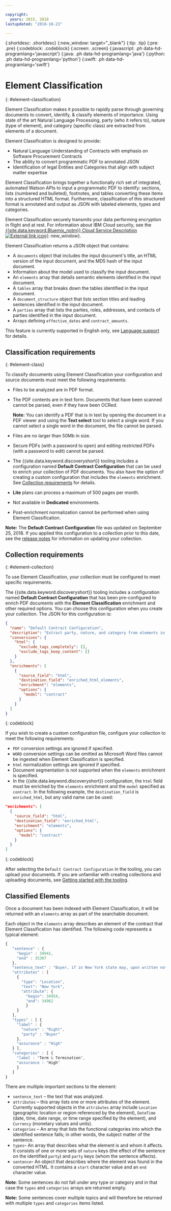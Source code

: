 ```yaml
---

copyright:
  years: 2015, 2018
lastupdated: "2018-10-23"

---
```


{:shortdesc: .shortdesc}
{:new_window: target="_blank"}
{:tip: .tip}
{:pre: .pre}
{:codeblock: .codeblock}
{:screen: .screen}
{:javascript: .ph data-hd-programlang='javascript'}
{:java: .ph data-hd-programlang='java'}
{:python: .ph data-hd-programlang='python'}
{:swift: .ph data-hd-programlang='swift'}

# Element Classification
 {: #element-classification}
 
Element Classification makes it possible to rapidly parse through governing documents to convert, identify, & classify elements of importance. Using state of the art Natural Language Processing, party (who it refers to), nature (type of element), and category (specific class) are extracted from elements of a document.
 
Element Classification is designed to provide:
 
 - Natural Language Understanding of Contracts with emphasis on Software Procurement Contracts
 - The ability to convert programmatic PDF to annotated JSON
 - Identification of legal Entities and Categories that align with subject matter expertise
 
Element Classification brings together a functionally rich set of integrated, automated Watson APIs to input a programmatic PDF to identify: sections, lists (numbered and bulleted), footnotes, and tables converting these items into a structured HTML format. Furthermore, classification of this structured format is annotated and output as JSON with labeled elements, types and categories.
 
Element Classification securely transmits your data performing encryption in flight and at rest. For information about IBM Cloud security, see the [{{site.data.keyword.Bluemix_notm}} Cloud Service Description ![External link icon](../../icons/launch-glyph.svg "External link icon")](https://www.ibm.com/software/sla/sladb.nsf/searchsaas/?searchview&searchorder=4&searchmax=0&query=(IBM+Cloud+Service+description)){: new_window}.
 
Element Classification returns a JSON object that contains:

  - A `documents` object that includes the input document's title, an HTML version of the input document, and the MD5 hash of the input document.
  - Information about the model used to classify the input document.  
  - An `elements` array that details semantic elements identified in the input document.
  - A `tables` array that breaks down the tables identified in the input document.
  - A `document_structure` object that lists section titles and leading sentences identified in the input document.
  - A `parties` array that lists the parties, roles, addresses, and contacts of parties identified in the input document.
  - Arrays defining `effective_dates` and `contract_amounts`.

This feature is currently supported in English only, see [Language support](/docs/services/discovery/language-support.html#feature-support) for details.
 
 
 ## Classification requirements
 {: #element-class}
 
To classify documents using Element Classification your configuration and source documents must meet the following requirements:
 
 - Files to be analyzed are in PDF format.
 - The PDF contents are in text form. Documents that have been scanned cannot be parsed, even if they have been OCRed.
 
   **Note:** You can identify a PDF that is in text by opening the document in a PDF viewer and using the  **Text select**  tool to select a single word. If you cannot select a single word in the document, the file cannot be parsed.
 
 - Files are no larger than 50Mb in size.
 - Secure PDFs (with a password to open) and editing restricted PDFs (with a password to edit) cannot be parsed.
 - The {{site.data.keyword.discoveryshort}} tooling includes a configuration named **Default Contract Configuration** that can be used to enrich your collection of PDF documents. You also have the option of creating a custom configuration that includes the `elements` enrichment. See [Collection requirements](/docs/services/discovery/element-classification.html#element-collection) for details.
 - **Lite** plans can process a maximum of 500 pages per month.
 - Not available in **Dedicated** environments.
 - Post-enrichment normalization cannot be performed when using Element Classification.
 
 **Note:** The **Default Contract Configuration** file was updated on September 25, 2018. If you applied this configuration to a collection prior to this date, see the [release notes](/docs/services/discovery/release-notes.html#25sept) for information on updating your collection.
 
 ## Collection requirements
 {: #element-collection}
 
 To use Element Classification, your collection must be configured to meet specific requirements.
 
The {{site.data.keyword.discoveryshort}} tooling includes a configuration named **Default Contract Configuration** that has been pre-configured to enrich PDF documents with the **Element Classification** enrichment and other required options. You can choose this configuration when you create your collection. The JSON for this configuration is:
 
 ```json
 {
   "name": "Default Contract Configuration",
   "description": "Extract party, nature, and category from elements in PDFs.",
   "conversions": {
     "html": {
       "exclude_tags_completely": [],
       "exclude_tags_keep_content": []
     }
   },
   "enrichments": [
     {
       "source_field": "html",
       "destination_field": "enriched_html_elements",
       "enrichment": "elements",
       "options": {
         "model": "contract"
       }
     }
   ]
 }
 ```
 {: codeblock}
 
 If you wish to create a custom configuration file, configure your collection to meet the following requirements:  
 
 - `PDF` conversion settings are ignored if specified.
 - `WORD` conversion settings can be omitted as Microsoft Word files cannot be ingested when Element Classification is specified.
 - `html` normalization settings are ignored if specified.
 - Document segmentation is not supported when the `elements` enrichment is specified.
 - In the {{site.data.keyword.discoveryshort}} configuration, the `html` field must be enriched by the `elements` enrichment and the `model` specified as `contract`. In the following example, the `destination_field` is `enriched_html`, but any valid name can be used:
 
 ```json
 "enrichments": [
   {
     "source_field": "html",
     "destination_field": "enriched_html",
     "enrichment": "elements",
     "options": {
       "model": "contract"
     }
   }
 ]
 ```
 {: codeblock}
 
After selecting the `Default Contract Configuration` in the tooling, you can upload your documents. If you are unfamiliar with creating collections and uploading documents, see [Getting started with the tooling](/docs/services/discovery/getting-started-tool.html).
 
 ## Classified Elements
 
Once a document has been indexed with Element Classification, it will be returned with an `elements` array as part of the searchable document.
 
Each object in the `elements` array describes an element of the contract that Element Classification has identified. The following code represents a typical element:
 
 ```javascript
 {
    "sentence" : {
      "begin" : 34941,
      "end" : 35307
    },
    "sentence_text" : "Buyer, if in New York state may, upon written notice to Supplier, terminate a SOW or WA.",
    "attributes" : [
      {
        "type": "Location",
        "text": "New York",
        "attribute": {
          "begin": 34954,
          "end": 34962
          }
      }
    ],
    "types" : [ {
      "label" : {
        "nature" : "Right",
        "party" : "Buyer"
      },
      "assurance" : "High"
    } ],
    "categories" : [ {
      "label : "Term & Termination",
      "assurance : "High"
      }
    ]
 }
 ```
 
There are multiple important sections to the element:
 
- `sentence_text` – the text that was analyzed.
- `attributes` – this array lists one or more attributes of the element. Currently supported objects in the `attributes` array include `Location` (geographic location or region referenced by the element), `DateTime` (date, time, date range, or time range specified by the element), and `Currency` (monetary values and units).
- `categories` – An array that lists the functional categories into which the identified sentence falls; in other words, the subject matter of the sentence.
- `types`– An array that describes what the element is and whom it affects. It consists of one or more sets of `nature` keys (the effect of the sentence on the identified `party`) and `party` keys (whom the sentence affects).
- `sentence`– An object that describes where the element was found in the converted HTML. It contains a `start` character value and an `end` character value.
 
 **Note**: Some sentences do not fall under any type or category and in that case the `types` and `categories` arrays are returned empty.
 
 **Note:**  Some sentences cover multiple topics and will therefore be returned with multiple `types` and `categories` items listed.
